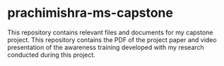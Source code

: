 # prachimishra-ms-capstone
This repository contains relevant files and documents for my capstone project. This repository contains the PDF of the project paper and video presentation of the awareness training developed with my research conducted during this project.
